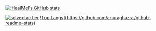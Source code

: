 
[![lHealMel's GitHub stats](https://github-readme-stats.vercel.app/api?username=lHealMel&show_icons=true&theme=radical)](https://github.com/anuraghazra/github-readme-stats)

[![solved.ac tier](http://mazassumnida.wtf/api/generate_badge?boj=mtn2072)](https://solved.ac/mtn2072)
[!Top Langs](https://github-readme-stats.vercel.app/api/top-langs/?username=lHealMel&layout=compact)](https://github.com/anuraghazra/github-readme-stats)

